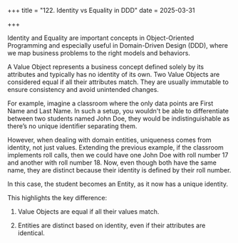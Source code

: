 +++
title = "122. Identity vs Equality in DDD"
date = 2025-03-31
 
+++

Identity and Equality are important concepts in Object-Oriented Programming and especially useful in Domain-Driven Design (DDD), where we map business problems to the right models and behaviors.

A Value Object represents a business concept defined solely by its attributes and typically has no identity of its own. Two Value Objects are considered equal if all their attributes match. They are usually immutable to ensure consistency and avoid unintended changes.

For example, imagine a classroom where the only data points are First Name and Last Name. In such a setup, you wouldn't be able to differentiate between two students named John Doe, they would be indistinguishable as there’s no unique identifier separating them.

However, when dealing with domain entities, uniqueness comes from identity, not just values. Extending the previous example, if the classroom implements roll calls, then we could have one John Doe with roll number 17 and another with roll number 18. Now, even though both have the same name, they are distinct because their identity is defined by their roll number.

In this case, the student becomes an Entity, as it now has a unique identity.

This highlights the key difference:

1. Value Objects are equal if all their values match.

2. Entities are distinct based on identity, even if their attributes are identical.
